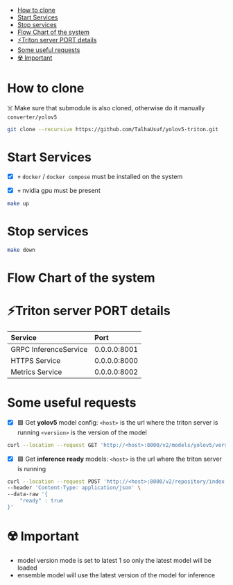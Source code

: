 - [How to clone](#how-to-clone)
- [Start Services](#start-services)
- [Stop services](#stop-services)
- [Flow Chart of the system](#flow-chart-of-the-system)
- [⚡Triton server PORT details](#triton-server-port-details)
- [Some useful requests](#some-useful-requests)
- [☢️ Important](#️-important)

# How to clone

☠️ Make sure that submodule is also cloned, otherwise do it manually `converter/yolov5`

```bash
git clone --recursive https://github.com/TalhaUsuf/yolov5-triton.git
```



# Start Services

- [x] 💀 `docker` / `docker compose` must be installed on the system
- [x] 💀 nvidia gpu must be present


```bash
make up
```

# Stop services

```bash
make down
```

# Flow Chart of the system




# ⚡Triton server PORT details

|**Service** | **Port** |
|:------|:-------|
|GRPC InferenceService|0.0.0.0:8001|
|HTTPS Service|0.0.0.0:8000|
|Metrics Service|0.0.0.0:8002|


# Some useful requests

 - [x] 🟩 Get **yolov5** model config:
`<host>` is the url where the triton server is running
`<version>` is the version of the model

```bash
curl --location --request GET 'http://<host>:8000/v2/models/yolov5/versions/<version>/config'
```

- [x] 🟩 Get **inference ready** models:
`<host>` is the url where the triton server is running

```bash
curl --location --request POST 'http://<host>:8000/v2/repository/index' \
--header 'Content-Type: application/json' \
--data-raw '{
    "ready" : true
}'
```

# ☢️ Important

 - model version mode is set to latest 1 so only the latest model will be loaded
 - ensemble model will use the latest version of the model for inference

